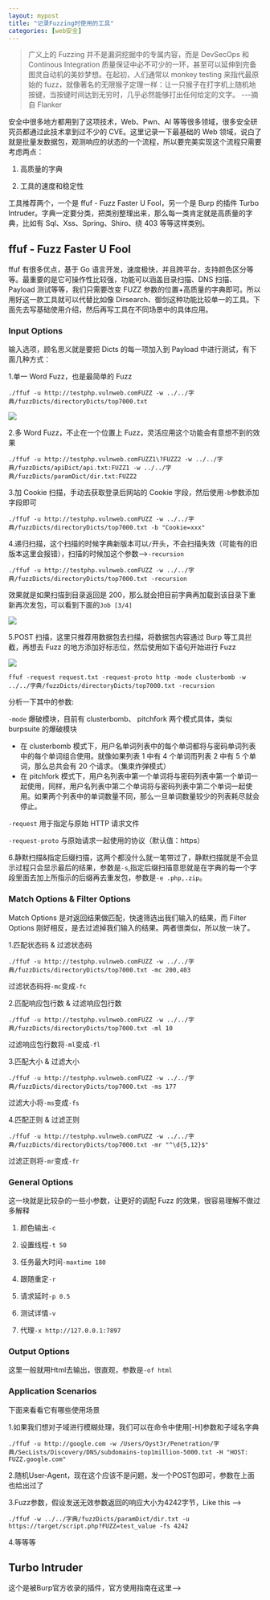 ```yaml
---
layout: mypost
title: "记录Fuzzing时使用的工具"
categories: [web安全]
---
```


> 广义上的 Fuzzing 并不是漏洞挖掘中的专属内容，而是 DevSecOps 和 Continous Integration 质量保证中必不可少的一环，甚至可以延伸到完备图灵自动机的美妙梦想。在起初，人们通常以 monkey testing 来指代最原始的 fuzz，就像著名的无限猴子定理一样：让一只猴子在打字机上随机地按键，当按键时间达到无穷时，几乎必然能够打出任何给定的文字。 ---摘自 Flanker

安全中很多地方都用到了这项技术，Web、Pwn、AI 等等很多领域，很多安全研究员都通过此技术拿到过不少的 CVE。这里记录一下最基础的 Web 领域，说白了就是批量发数据包，观测响应的状态的一个流程，所以要完美实现这个流程只需要考虑两点：

1. 高质量的字典

2. 工具的速度和稳定性

工具推荐两个，一个是 ffuf - Fuzz Faster U Fool，另一个是 Burp 的插件 Turbo Intruder。字典一定要分类，把类别整理出来，那么每一类肯定就是高质量的字典，比如有 Sql、Xss、Spring、Shiro、绕 403 等等这样类别。

## ffuf - Fuzz Faster U Fool

ffuf 有很多优点，基于 Go 语言开发，速度极快，并且跨平台，支持颜色区分等等。最重要的是它可操作性比较强，功能可以涵盖目录扫描、DNS 扫描、Payload 测试等等，我们只需要改变 FUZZ 参数的位置+高质量的字典即可。所以用好这一款工具就可以代替比如像 Dirsearch、御剑这种功能比较单一的工具。下面先去写基础使用介绍，然后再写工具在不同场景中的具体应用。

### Input Options

输入选项，顾名思义就是要把 Dicts 的每一项加入到 Payload 中进行测试，有下面几种方式：

1.单一 Word Fuzz，也是最简单的 Fuzz

```
./ffuf -u http://testphp.vulnweb.comFUZZ -w ../../字典/fuzzDicts/directoryDicts/top7000.txt
```

![](1.png)

2.多 Word Fuzz，不止在一个位置上 Fuzz，灵活应用这个功能会有意想不到的效果

```
./ffuf -u http://testphp.vulnweb.comFUZZ1\?FUZZ2 -w ../../字典/fuzzDicts/apiDict/api.txt:FUZZ1 -w ../../字典/fuzzDicts/paramDict/dir.txt:FUZZ2
```

3.加 Cookie 扫描，手动去获取登录后网站的 Cookie 字段，然后使用`-b`参数添加字段即可

```
./ffuf -u http://testphp.vulnweb.comFUZZ -w ../../字典/fuzzDicts/directoryDicts/top7000.txt -b "Cookie=xxx"
```

4.递归扫描，这个扫描的时候字典新版本可以`/`开头，不会扫描失效（可能有的旧版本这里会报错），扫描的时候加这个参数-->`-recursion`

```
./ffuf -u http://testphp.vulnweb.comFUZZ -w ../../字典/fuzzDicts/directoryDicts/top7000.txt -recursion
```

效果就是如果扫描到目录返回是 200，那么就会把目前字典再加载到该目录下重新再次发包，可以看到下面的`Job [3/4]`

![](2.png)

5.POST 扫描，这里只推荐用数据包去扫描，将数据包内容通过 Burp 等工具拦截，再想去 Fuzz 的地方添加好标志位，然后使用如下语句开始进行 Fuzz

![](3.png)

```
ffuf -request request.txt -request-proto http -mode clusterbomb -w ../../字典/fuzzDicts/directoryDicts/top7000.txt -recursion
```

分析一下其中的参数:

`-mode` 爆破模块，目前有 clusterbomb、 pitchfork 两个模式具体，类似 burpsuite 的爆破模块

- 在 clusterbomb 模式下，用户名单词列表中的每个单词都将与密码单词列表中的每个单词组合使用。就像如果列表 1 中有 4 个单词而列表 2 中有 5 个单词，那么总共会有 20 个请求。（集束炸弹模式）
- 在 pitchfork 模式下，用户名列表中第一个单词将与密码列表中第一个单词一起使用，同样，用户名列表中第二个单词将与密码列表中第二个单词一起使用。如果两个列表中的单词数量不同，那么一旦单词数量较少的列表耗尽就会停止。

`-request` 用于指定与原始 HTTP 请求文件

`-request-proto` 与原始请求一起使用的协议（默认值：https）

6.静默扫描&指定后缀扫描，这两个都没什么就一笔带过了，静默扫描就是不会显示过程只会显示最后的结果，参数是`-s`,指定后缀扫描意思就是在字典的每一个字段里面去加上所指示的后缀再去重发包，参数是`-e .php,.zip`。

### Match Options & Filter Options

Match Options 是对返回结果做匹配，快速筛选出我们输入的结果，而 Filter Options 刚好相反，是去过滤掉我们输入的结果。两者很类似，所以放一块了。

1.匹配状态码 & 过滤状态码

```
./ffuf -u http://testphp.vulnweb.comFUZZ -w ../../字典/fuzzDicts/directoryDicts/top7000.txt -mc 200,403
```

过滤状态码将`-mc`变成`-fc`

2.匹配响应包行数 & 过滤响应包行数

```
./ffuf -u http://testphp.vulnweb.comFUZZ -w ../../字典/fuzzDicts/directoryDicts/top7000.txt -ml 10
```

过滤响应包行数将`-ml`变成`-fl`

3.匹配大小 & 过滤大小

```
./ffuf -u http://testphp.vulnweb.comFUZZ -w ../../字典/fuzzDicts/directoryDicts/top7000.txt -ms 177
```

过滤大小将`-ms`变成`-fs`

4.匹配正则 & 过滤正则

```
./ffuf -u http://testphp.vulnweb.comFUZZ -w ../../字典/fuzzDicts/directoryDicts/top7000.txt -mr "^\d{5,12}$"
```

过滤正则将`-mr`变成`-fr`

### General Options

这一块就是比较杂的一些小参数，让更好的调配 Fuzz 的效果，很容易理解不做过多解释

1. 颜色输出`-c`

2. 设置线程`-t 50`

3. 任务最大时间`-maxtime 180`

4. 跟随重定`-r`

5. 请求延时`-p 0.5`

6. 测试详情`-v`

7. 代理`-x http://127.0.0.1:7897`

### Output Options

这里一般就用Html去输出，很直观，参数是`-of html`

### Application Scenarios

下面来看看它有哪些使用场景

1.如果我们想对子域进行模糊处理，我们可以在命令中使用[-H]参数和子域名字典

```
./ffuf -u http://google.com -w /Users/Oyst3r/Penetration/字典/SecLists/Discovery/DNS/subdomains-top1million-5000.txt -H "HOST: FUZZ.google.com"
```

2.随机User-Agent，现在这个应该不是问题，发一个POST包即可，参数在上面也给出过了

3.Fuzz参数，假设发送无效参数返回的响应大小为4242字节，Like this -->

```
./ffuf -w ../../字典/fuzzDicts/paramDict/dir.txt -u https://target/script.php?FUZZ=test_value -fs 4242
```

4.等等等

## Turbo Intruder

这个是被Burp官方收录的插件，官方使用指南在这里-->[](https://portswigger.net/research/turbo-intruder-embracing-the-billion-request-attack)